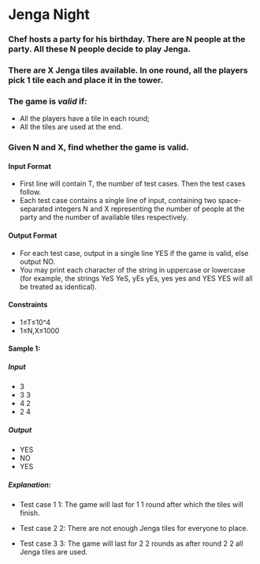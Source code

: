 # Jenga Night
### Chef hosts a party for his birthday. There are N people at the party. All these N people decide to play Jenga.

### There are X Jenga tiles available. In one round, all the players pick 1 tile each and place it in the tower.
### The game is *valid* if:
- All the players have a tile in each round;
- All the tiles are used at the end.

### Given N and X, find whether the game is valid.

#### Input Format
- First line will contain T, the number of test cases. Then the test cases follow.
- Each test case contains a single line of input, containing two space-separated integers N and X representing the number of people at the party and the number of available tiles
respectively.

#### Output Format
- For each test case, output in a single line YES if the game is valid, else output NO.
- You may print each character of the string in uppercase or lowercase (for example, the strings 
YeS
YeS, 
yEs
yEs, 
yes
yes and 
YES
YES will all be treated as identical).

#### Constraints
- 1≤T≤10^4 
- 1≤N,X≤1000

#### Sample 1:

##### Input
- 3
- 3 3
- 4 2
- 2 4

##### Output
- YES
- NO
- YES

##### Explanation:
- Test case 
1
1: The game will last for 
1
1 round after which the tiles will finish.

- Test case 
2
2: There are not enough Jenga tiles for everyone to place.

- Test case 
3
3: The game will last for 
2
2 rounds as after round 
2
2 all Jenga tiles are used.